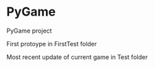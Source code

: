 # PyGame
PyGame project

First protoype in FirstTest folder

Most recent update of current game in Test folder
